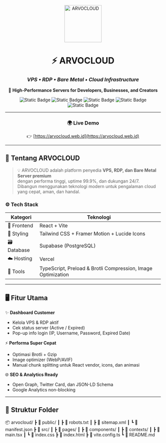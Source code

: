 <!-- 🌩️ ARVOCLOUD - VPS & RDP SOLUTIONS -->

<div align="center">

<img src="https://i.ibb.co/VYh29p8y/Arvocloud1.webp" alt="ARVOCLOUD" width="120"/>

# ⚡ **ARVOCLOUD**
### _VPS • RDP • Bare Metal • Cloud Infrastructure_

🚀 **High-Performance Servers for Developers, Businesses, and Creators**

![Static Badge](https://img.shields.io/badge/Framework-React_+_Vite-blue?logo=react)
![Static Badge](https://img.shields.io/badge/Styled_with-TailwindCSS-06B6D4?logo=tailwindcss)
![Static Badge](https://img.shields.io/badge/Hosted_on-Vercel-black?logo=vercel)
![Static Badge](https://img.shields.io/badge/Database-Supabase-3ECF8E?logo=supabase)
![Static Badge](https://img.shields.io/badge/Build_Status-Stable-success?logo=githubactions)

---

### 🌍 **Live Demo**
👉 [https://arvocloud.web.id](https://arvocloud.web.id)

</div>

---

## 🧠 **Tentang ARVOCLOUD**

> 💡 ARVOCLOUD adalah platform penyedia **VPS, RDP, dan Bare Metal Server premium**  
> dengan performa tinggi, uptime 99.9%, dan dukungan 24/7.  
> Dibangun menggunakan teknologi modern untuk pengalaman cloud yang cepat, aman, dan handal.

### ⚙️ **Tech Stack**
| Kategori | Teknologi |
|-----------|------------|
| 🧩 Frontend | React + Vite |
| 🎨 Styling | Tailwind CSS + Framer Motion + Lucide Icons |
| 🗃️ Database | Supabase (PostgreSQL) |
| ☁️ Hosting | Vercel |
| 🧰 Tools | TypeScript, Preload & Brotli Compression, Image Optimization |

---

## 🖥️ **Fitur Utama**

✨ **Dashboard Customer**  
- Kelola VPS & RDP aktif  
- Cek status server (Active / Expired)  
- Pop-up info login (IP, Username, Password, Expired Date)

⚡ **Performa Super Cepat**  
- Optimasi Brotli + Gzip  
- Image optimizer (WebP/AVIF)  
- Manual chunk splitting untuk React vendor, icons, dan animasi

🌐 **SEO & Analytics Ready**  
- Open Graph, Twitter Card, dan JSON-LD Schema  
- Google Analytics non-blocking

---

## 🧩 **Struktur Folder**
📦 arvocloud/
┣ 📂 public/
┃ ┣ 📜 robots.txt
┃ ┣ 📜 sitemap.xml
┃ ┗ 📜 manifest.json
┣ 📂 src/
┃ ┣ 📂 pages/
┃ ┣ 📂 components/
┃ ┣ 📂 contexts/
┃ ┣ 📜 main.tsx
┃ ┗ 📜 index.css
┣ 📜 index.html
┣ 📜 vite.config.ts
┗ 📜 README.md
